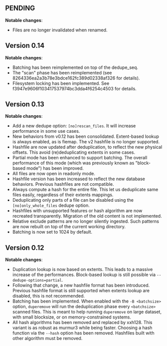 PENDING
---

**Notable changes**:
 * Files are no longer invalidated when renamed.

Version 0.14
---

**Notable changes**:
 * Batching has been reimplemented on top of the dedupe\_seq.
 * The "scan" phase has been reimplemented (see 8264336ea2a3b78e3bdce162fc389d02338af326 for details).
 * Filesystem locking has been implemented. See f3947e9606f103417537974bc3dda4f6254c4503 for details.

Version 0.13
---

**Notable changes**:
 * Add a new dedupe option: `[no]rescan_files`. It will increase performance in some use cases.
 * New behaviors from v0.12 has been consolidated. Extent-based lookup is always enabled, as is fiemap. The v2 hashfile is no longer supported.
 * Hashfile are now updated after deduplication, to reflect the new physical offsets. This avoid (re)deduplicating extents in some cases.
 * Partial mode has been enhanced to support batching. The overall performance of this mode (which was previously known as "block-based mode") has been improved.
 * All files are now open in readonly mode.
 * Hashfile version has been increased to reflect the new database behaviors. Previous hashfiles are not compatible.
 * Always compute a hash for the entire file. This let us deduplicate same files easily, regardless of their extents mappings.
 * Deduplicating only parts of a file can be disabled using the `[no]only_whole_files` dedupe option.
 * Hashfiles with unsupported features or hash algorithm are now recreated transparently. Migration of the old content is not implemented.
 * Relative exclude patterns are no longer silently ingested. Such patterns are now rebuilt on top of the current working directory.
 * Batching is now set to 1024 by default.

Version 0.12
---

**Notable changes**:
 * Duplication lookup is now based on extents. This leads to a massive increase of the performances. Block-based lookup is still possible via `--dedupe-options=partial`.
 * Following that change, a new hashfile format has been introduced. Previous hashfile format is still supported when extents lookup are disabled, this is not recommended.
 * Batching has been implemented. When enabled with the `-B <batchsize>` option, `duperemove` will run the deduplication phase every `<batchsize>` scanned files. This is meant to help running `duperemove` on large dataset, with small blocksize, or on memory-constrained systems.
 * All hash algorithms has been removed and replaced by xxh128. This variant is as robust as murmur3 while being faster. Choosing a hash function via the `--hash` option has been removed. Hashfiles built with other algorithm must be removed.
